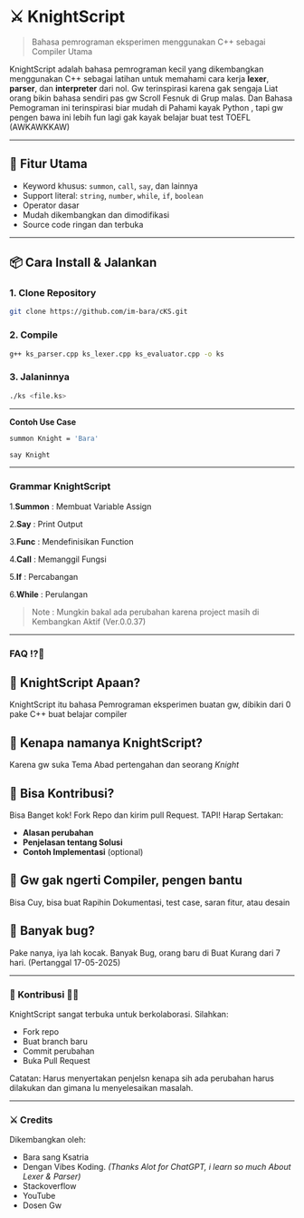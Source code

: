 # ⚔️ KnightScript

> Bahasa pemrograman eksperimen menggunakan C++ sebagai Compiler Utama

KnightScript adalah bahasa pemrograman kecil yang dikembangkan menggunakan C++ sebagai latihan untuk memahami cara kerja **lexer**, **parser**, dan **interpreter** dari nol.
Gw terinspirasi karena gak sengaja Liat orang bikin bahasa sendiri pas gw Scroll Fesnuk di Grup malas.
Dan Bahasa Pemograman ini terinspirasi biar mudah di Pahami kayak Python , tapi gw pengen bawa ini lebih fun lagi gak kayak belajar buat test TOEFL (AWKAWKKAW)

---

## 🚀 Fitur Utama

- Keyword khusus: `summon`, `call`, `say`, dan lainnya
- Support literal: `string`, `number`, `while`, `if`, `boolean`
- Operator dasar
- Mudah dikembangkan dan dimodifikasi
- Source code ringan dan terbuka

---

## 📦 Cara Install & Jalankan

### 1. Clone Repository
```bash
git clone https://github.com/im-bara/cKS.git
```

### 2. Compile
```bash
g++ ks_parser.cpp ks_lexer.cpp ks_evaluator.cpp -o ks
```

### 3. Jalaninnya
```bash
./ks <file.ks>
```

---
**Contoh Use Case**
```bash
summon Knight = 'Bara'

say Knight
```

---
### Grammar KnightScript
1.**Summon** : Membuat Variable Assign

2.**Say** : Print Output

3.**Func** : Mendefinisikan Function

4.**Call** : Memanggil Fungsi

5.**If** : Percabangan

6.**While** : Perulangan

> Note : Mungkin bakal ada perubahan karena project masih di Kembangkan Aktif (Ver.0.0.37)

---
### FAQ ⁉️🤔

## 🤔 KnightScript Apaan?
KnightScript itu bahasa Pemrograman eksperimen buatan gw, dibikin dari 0 pake C++ buat belajar compiler
## 🤔 Kenapa namanya KnightScript?
Karena gw suka Tema Abad pertengahan dan seorang *Knight*
## 🤔 Bisa Kontribusi?
Bisa Banget kok! Fork Repo dan kirim pull Request.
TAPI! Harap Sertakan:
- **Alasan perubahan**
- **Penjelasan tentang Solusi**
- **Contoh Implementasi** (optional)
## 🤔 Gw gak ngerti Compiler, pengen bantu
Bisa Cuy, bisa buat Rapihin Dokumentasi, test case, saran fitur, atau desain
## 🤔 Banyak bug?
Pake nanya, iya lah kocak. Banyak Bug, orang baru di Buat Kurang dari 7 hari. (Pertanggal 17-05-2025)

---
### 🥶 Kontribusi ⛓️‍💥
KnightScript sangat terbuka untuk berkolaborasi. Silahkan:
- Fork repo
- Buat branch baru
- Commit perubahan
- Buka Pull Request

Catatan: Harus menyertakan penjelsn kenapa sih ada perubahan harus dilakukan dan gimana lu menyelesaikan masalah.

---
### ⚔️ Credits
Dikembangkan oleh:
- Bara sang Ksatria
- Dengan Vibes Koding. *(Thanks Alot for ChatGPT, i learn so much About Lexer & Parser)*
- Stackoverflow
- YouTube
- Dosen Gw
